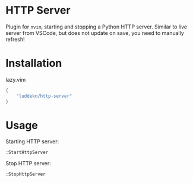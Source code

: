 # HTTP Server
Plugin for `nvim`, starting and stopping a Python HTTP server. Similar to live server from VSCode, but does not update on save, you need to manually refresh!

# Installation
lazy.vim
```lua
{
    "luddekn/http-server"
}
```
# Usage
Starting HTTP server:
```
:StartHttpServer
```
Stop HTTP server:
```
:StopHttpServer
```
